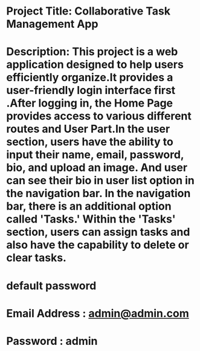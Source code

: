 # Project Title: Collaborative Task Management App
# Description: This project is a web application designed to help users efficiently organize.It provides a user-friendly login interface first .After logging in, the Home Page provides access to various different routes and User Part.In the user section, users have the ability to input their name, email, password, bio, and upload an image. And user can see their bio in user list option in the navigation bar. In the navigation bar, there is an additional option called 'Tasks.' Within the 'Tasks' section, users can assign tasks and also have the capability to delete or clear tasks.


# default password
# Email Address : admin@admin.com
# Password : admin

